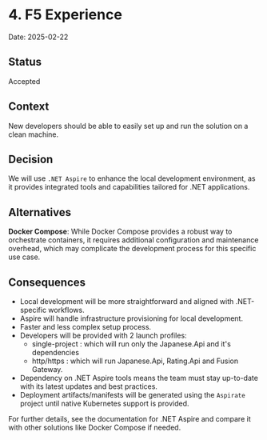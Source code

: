 # 4. F5 Experience

Date: 2025-02-22

## Status

Accepted

## Context

New developers should be able to easily set up and run the solution on a clean machine.

## Decision

We will use `.NET Aspire` to enhance the local development environment, as it provides integrated tools and capabilities tailored for .NET applications.

## Alternatives

**Docker Compose**: While Docker Compose provides a robust way to orchestrate containers, it requires additional configuration and maintenance overhead, which may complicate the development process for this specific use case.


## Consequences

- Local development will be more straightforward and aligned with .NET-specific workflows.
- Aspire will handle infrastructure provisioning for local development.
- Faster and less complex setup process.
- Developers will be provided with 2 launch profiles:
  - single-project : which will run only the Japanese.Api and it's dependencies
  - http/https : which will run Japanese.Api, Rating.Api and Fusion Gateway.
- Dependency on .NET Aspire tools means the team must stay up-to-date with its latest updates and best practices.
- Deployment artifacts/manifests will be generated using the `Aspirate` project until native Kubernetes support is provided.


For further details, see the documentation for .NET Aspire and compare it with other solutions like Docker Compose if needed.